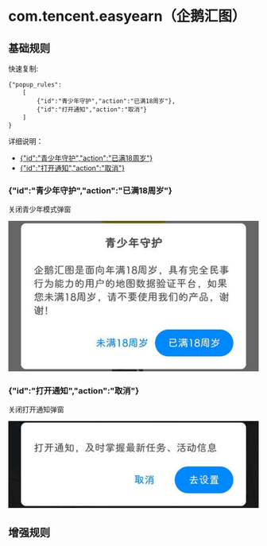 # com.tencent.easyearn（企鹅汇图）

## 基础规则

快速复制:
```
{"popup_rules":
    [
        {"id":"青少年守护","action":"已满18周岁"},
        {"id":"打开通知","action":"取消"}
    ]
}
```
详细说明：
- [{"id":"青少年守护","action":"已满18周岁"}](#id青少年守护action已满18周岁)
- [{"id":"打开通知","action":"取消"}](#id打开通知action取消)

### {"id":"青少年守护","action":"已满18周岁"}
关闭青少年模式弹窗

![](./assets/青少年模式弹窗.jpg)

### {"id":"打开通知","action":"取消"}
关闭打开通知弹窗

![](./assets/打开通知弹窗.jpg)

## 增强规则
